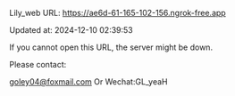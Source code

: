 Lily_web URL: https://ae6d-61-165-102-156.ngrok-free.app

Updated at: 2024-12-10 02:39:53

If you cannot open this URL, the server might be down.

Please contact: 

goley04@foxmail.com Or Wechat:GL_yeaH